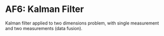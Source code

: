 # AF6: Kalman Filter

Kalman filter applied to two dimensions problem, with single measurement and two measurements (data fusion).

